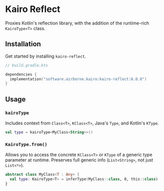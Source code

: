 # Kairo Reflect

Proxies Kotlin's reflection library,
with the addition of the runtime-rich `KairoType<T>` class.

## Installation

Get started by installing `kairo-reflect`.

```kotlin
// build.gradle.kts

dependencies {
  implementation("software.airborne.kairo:kairo-reflect:6.0.0")
}
```

## Usage

### `kairoType`

Includes context from `Class<T>`, `KClass<T>`, Java's `Type`, and Kotlin's `KType`.

```kotlin
val type = kairoType<MyClass<String>>()
```

### `KairoType.from()`

Allows you to access the concrete `KClass<T>` or `KType` of a generic type parameter at runtime.
Preserves full generic info (`List<String>`, not just `List<*>`).

```kotlin
abstract class MyClass<T : Any> {
  val type: KairoType<T> = inferType(MyClass::class, 0, this::class)
}
```
